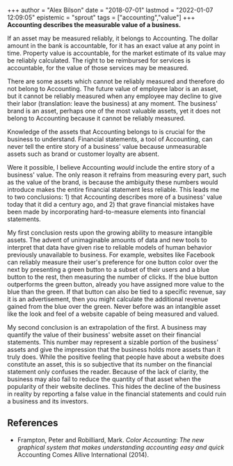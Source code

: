 +++
author = "Alex Bilson"
date = "2018-07-01"
lastmod = "2022-01-07 12:09:05"
epistemic = "sprout"
tags = ["accounting","value"]
+++
**Accounting describes the measurable value of a business.**

If an asset may be measured reliably, it belongs to Accounting. The dollar amount in the bank is accountable, for it has an exact value at any point in time. Property value is accountable, for the market estimate of its value may be reliably calculated. The right to be reimbursed for services is accountable, for the value of those services may be measured.

There are some assets which cannot be reliably measured and therefore do not belong to Accounting. The future value of employee labor is an asset, but it cannot be reliably measured when any employee may decline to give their labor (translation: leave the business) at any moment. The business' brand is an asset, perhaps one of the most valuable assets, yet it does not belong to Accounting because it cannot be reliably measured.

Knowledge of the assets that Accounting belongs to is crucial for the business to understand. Financial statements, a tool of Accounting, can never tell the entire story of a business' value because unmeasurable assets such as brand or customer loyalty are absent.

Were it possible, I believe Accounting _would_ include the entire story of a business' value. The only reason it refrains from measuring every part, such as the value of the brand, is because the ambiguity these numbers would introduce makes the entire financial statement less reliable. This leads me to two conclusions: 1) that Accounting describes more of a business' value today that it did a century ago, and 2) that grave financial mistakes have been made by incorporating hard-to-measure elements into financial statements.

My first conclusion rests upon the growing ability to measure intangible assets. The advent of unimaginable amounts of data and new tools to interpret that data have given rise to reliable models of human behavior previously unavailable to business. For example, websites like Facebook can reliably measure their user's preference for one button color over the next by presenting a green button to a subset of their users and a blue button to the rest, then measuring the number of clicks. If the blue button outperforms the green button, already you have assigned more value to the blue than the green. If that button can also be tied to a specific revenue, say it is an advertisement, then you might calculate the additional revenue gained from the blue over the green. Never before was an intangible asset like the look and feel of a website capable of being measured and valued.

My second conclusion is an extrapolation of the first. A business may quantify the value of their business' website asset on their financial statements. This number may represent a sizable portion of the business' assets and give the impression that the business holds more assets than it truly does. While the positive feeling that people have about a website does constitute an asset, this is so subjective that its number on the financial statement only confuses the reader. Because of the lack of clarity, the business may also fail to reduce the quantity of that asset when the popularity of their website declines. This hides the decline of the business in reality by reporting a false value in the financial statements and could ruin a business and its investors.

## References

- Frampton, Peter and Robilliard, Mark. _Color Accounting: The new graphical system that makes understanding accounting easy and quick_ Accounting Comes Allive International (2014).
